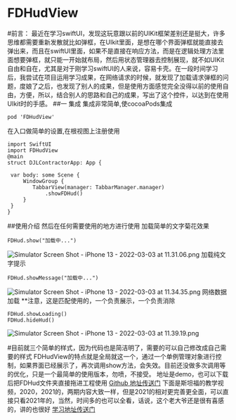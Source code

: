 # FDHudView
#前言：
最近在学习swiftUI，发现这玩意跟以前的UIKit框架差别还是挺大，许多思维都需要重新发散就比如弹框，在UIkit里面，是想在哪个界面弹框就能直接去弹出来，而且在swiftUI里面，如果不是直接在响应方法，而是在逻辑处理方法里面想要弹框，就只能一开始就布局，然后用状态管理器去控制展现，就不如UIKit自由和自在，尤其是对于刚学习swiftUI的人来说，容易卡壳。在一段时间学习后，我尝试在项目运用学习成果，在网络请求的时候，就发现了加载请求弹框的问题，度娘了之后，也发现了别人的成果，但是使用方面感觉完全没得以前的使用自由，方便，所以，结合别人的思路和自己的成果，写出了这个控件，以达到在使用UIkit时的手感。
##一 集成
   集成非常简单,使cocoaPods集成
   ```
  pod 'FDHudView'
   ```
在入口做简单的设置,在根视图上注册使用
   ```
import SwiftUI
import FDHudView
@main
struct DJLContractorApp: App {

    var body: some Scene {
        WindowGroup {
           TabbarView(manager: TabbarManager.manager)
               .showFDHud()
        }
    }
}
```
##使用介绍
然后在任何需要使用的地方进行使用
加载简单的文字菊花效果
```
FDHud.show("加载中...") 
```
![Simulator Screen Shot - iPhone 13 - 2022-03-03 at 11.31.06.png](https://upload-images.jianshu.io/upload_images/10993411-2ccd7c36a94bd38d.png?imageMogr2/auto-orient/strip%7CimageView2/2/w/1240)
加载纯文字提示
```
FDHud.showMessage("加载中...")
```
![Simulator Screen Shot - iPhone 13 - 2022-03-03 at 11.34.35.png](https://upload-images.jianshu.io/upload_images/10993411-42ce9e50ca2d292b.png?imageMogr2/auto-orient/strip%7CimageView2/2/w/1240)
网络数据加载 **注意，这是匹配使用的，一个负责展示，一个负责消除
```
FDHud.showLoading()
FDHud.hideHud()
```
![Simulator Screen Shot - iPhone 13 - 2022-03-03 at 11.39.19.png](https://upload-images.jianshu.io/upload_images/10993411-aa4ad3978bbeb21b.png?imageMogr2/auto-orient/strip%7CimageView2/2/w/1240)

#目前就三个简单的样式，因为代码也是简洁明了，需要的可以自己修改成自己需要的样式
FDHudView的特点就是全局就这一个，通过一个单例管理对象进行控制，如果界面已经展示了，再次调用show方法，会失效。目前还没做多次调用等的优化，只是一个最简单的使用版本，勿喷，不接受。
地址是demo，也可以下载后把FDHud文件夹直接拖进工程使用
[Github 地址传送门](https://github.com/fillinse/FDHudView)
下面是斯坦福的教学视频，2020，2021的，两期内容大致一样，但是2021的相对更完善更全面，可以直接只看2021年的，当然，时间多的也可以全看，话说，这个老大爷还是很有喜感的，讲的也很好
[学习地址传送门](https://cs193p.sites.stanford.edu/2020)
